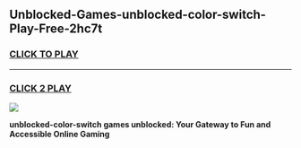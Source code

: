 
## Unblocked-Games-unblocked-color-switch-Play-Free-2hc7t
<h3>
<a href="https://premium76.site?title=unblocked-color-switch&ref=23A">CLICK TO PLAY</a></h3>
<hr>

<h3>
<a href="https://premium76.site?title=unblocked-color-switch&ref=23A">CLICK 2 PLAY</a>
  
</h3>

<a href="https://premium76.site?title=unblocked-color-switch&ref=23A"><img src="https://clearcache.store/games.png"></a>


**unblocked-color-switch games unblocked: Your Gateway to Fun and Accessible Online Gaming**
